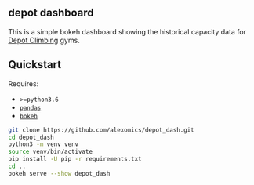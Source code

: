 depot dashboard
---

This is a simple bokeh dashboard showing the historical capacity data for 
[Depot Climbing](https://www.theclimbingdepot.co.uk/) gyms. 


## Quickstart

Requires:

 - `>=python3.6`
 - [`pandas`](https://pypi.org/project/pandas/)
 - [`bokeh`](https://pypi.org/project/bokeh/)

```bash
git clone https://github.com/alexomics/depot_dash.git
cd depot_dash
python3 -m venv venv
source venv/bin/activate
pip install -U pip -r requirements.txt
cd ..
bokeh serve --show depot_dash
```
